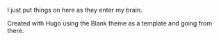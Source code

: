 I just put things on here as they enter my brain.

Created with Hugo using the Blank theme as a template and going from there.
